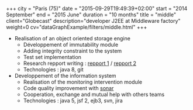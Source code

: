 +++
city = "Paris (75)"
date = "2015-09-29T19:49:39+02:00"
start = "2014 September"
end = "2015 June"
duration = "10 months"
title = "middle"
client="Globecast"
description="developer J2EE at Middleware factory"
weight=0
cv="dataGraphExample/filters/middle.html"
+++

- Realisation of an object oriented storage engine
   - Développement of immutability module
   - Adding integrity constraint to the system
   - Test set implementation
   - Research repport writing : [repport 1](/documents/CIR_EA3EA2) / [repport 2](/documents/CIR_EA3)
   - Technologies : java 8, git
- Developpement of the information system
   - Realisation of the monitoring intervention module
   - Code quality improvement with [sonar](http://www.sonarqube.org/)
   - Cooperation, exchange and mutual help with others teams
   - Technologies : java 5, jsf 2, ejb3, svn, jira
